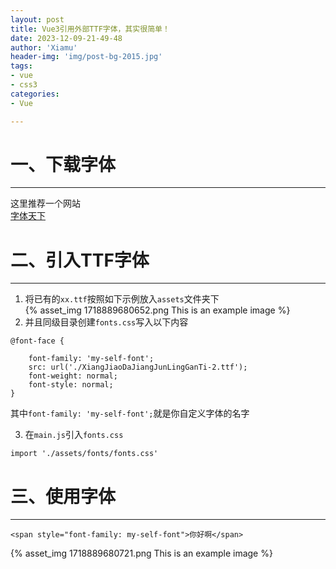 ```yaml
---
layout: post
title: Vue3引用外部TTF字体，其实很简单！
date: 2023-12-09-21-49-48
author: 'Xiamu'
header-img: 'img/post-bg-2015.jpg'
tags:
- vue
- css3
categories:
- Vue

---
```



# 一、下载字体
-----------

这里推荐一个网站  
[字体天下](https://www.fonts.net.cn/)

# 二、引入TTF字体
-----------------

1. 将已有的`xx.ttf`按照如下示例放入`assets`文件夹下  
   {% asset_img 1718889680652.png This is an example image %}
2. 并且同级目录创建`fonts.css`写入以下内容

```prism language-bash
@font-face {
   
    font-family: 'my-self-font';
    src: url('./XiangJiaoDaJiangJunLingGanTi-2.ttf');
    font-weight: normal;
    font-style: normal;
}
```

其中`font-family: 'my-self-font';`就是你自定义字体的名字

3. 在`main.js`引入`fonts.css`

```prism language-bash
import './assets/fonts/fonts.css'
```

# 三、使用字体
------------

```prism language-html
<span style="font-family: my-self-font">你好啊</span>
```

{% asset_img 1718889680721.png This is an example image %}
